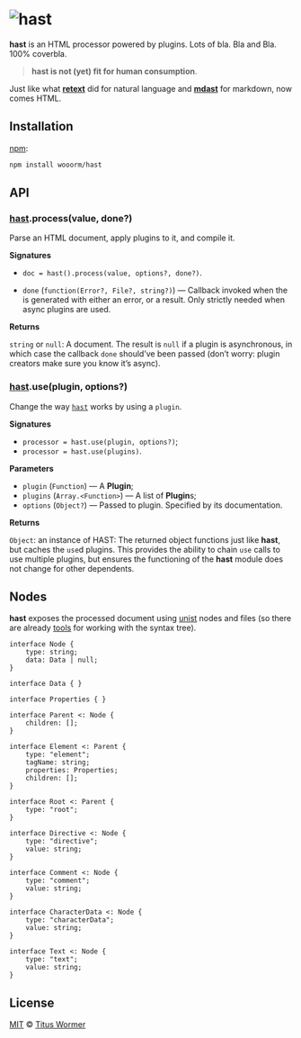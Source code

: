 # ![hast](https://cdn.rawgit.com/wooorm/hast/master/logo.svg)

**hast** is an HTML processor powered by plugins. Lots of bla. Bla and Bla.
100% coverbla.

> **hast is not (yet) fit for human consumption**.

Just like what [**retext**](https://github.com/wooorm/retext) did for natural
language and [**mdast**](https://github.com/wooorm/mdast) for markdown, now
comes HTML.

## Installation

[npm](https://docs.npmjs.com/cli/install):

```bash
npm install wooorm/hast
```

## API

### [hast](#api).process(value, done?)

Parse an HTML document, apply plugins to it, and compile it.

**Signatures**

*   `doc = hast().process(value, options?, done?)`.

*   `done` (`function(Error?, File?, string?)`) — Callback invoked when the
    is generated with either an error, or a result. Only strictly needed when
    async plugins are used.

**Returns**

`string` or `null`: A document. The result is `null` if a plugin is
asynchronous, in which case the callback `done` should’ve been passed (don’t
worry: plugin creators make sure you know it’s async).

### [hast](#api).use(plugin, options?)

Change the way [`hast`](#api) works by using a `plugin`.

**Signatures**

*   `processor = hast.use(plugin, options?)`;
*   `processor = hast.use(plugins)`.

**Parameters**

*   `plugin` (`Function`) — A **Plugin**;
*   `plugins` (`Array.<Function>`) — A list of **Plugin**s;
*   `options` (`Object?`) — Passed to plugin. Specified by its documentation.

**Returns**

`Object`: an instance of HAST: The returned object functions just like
**hast**, but caches the `use`d plugins. This provides the ability to chain
`use` calls to use multiple plugins, but ensures the functioning of the
**hast** module does not change for other dependents.

## Nodes

**hast** exposes the processed document using [unist](https://github.com/wooorm/unist)
nodes and files (so there are already [tools](https://github.com/wooorm/unist#unist-node-utilties)
for working with the syntax tree).

```idl
interface Node {
    type: string;
    data: Data | null;
}

interface Data { }

interface Properties { }

interface Parent <: Node {
    children: [];
}

interface Element <: Parent {
    type: "element";
    tagName: string;
    properties: Properties;
    children: [];
}

interface Root <: Parent {
    type: "root";
}

interface Directive <: Node {
    type: "directive";
    value: string;
}

interface Comment <: Node {
    type: "comment";
    value: string;
}

interface CharacterData <: Node {
    type: "characterData";
    value: string;
}

interface Text <: Node {
    type: "text";
    value: string;
}
```

## License

[MIT](LICENSE) © [Titus Wormer](http://wooorm.com)
